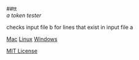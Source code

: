 ##tt  
*a token tester*

checks input file b for lines that exist in input file a

[Mac](https://github.vimeows.com/jason/tt/raw/master/builds/tt-darwin-amd64.gz)
[Linux](https://github.vimeows.com/jason/tt/raw/master/builds/tt-linux-amd64.gz)
[Windows](https://github.vimeows.com/jason/tt/raw/master/builds/tt-windows-amd64.gz)

[MIT License](https://github.vimeows.com/jason/tt/raw/master/LICENSE)